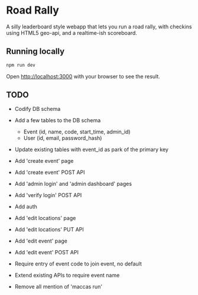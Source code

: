 # Road Rally
A silly leaderboard style webapp that lets you run a road rally, with checkins using HTML5 geo-api, and a realtime-ish scoreboard.

## Running locally

```bash
npm run dev
```

Open [http://localhost:3000](http://localhost:3000) with your browser to see the result.

## TODO
- Codify DB schema
- Add a few tables to the DB schema
  - Event (id, name, code, start_time, admin_id)
  - User (id, email, password_hash)
- Update existing tables with event_id as park of the primary key

- Add 'create event' page
- Add 'create event' POST API  
  
- Add 'admin login' and 'admin dashboard' pages
- Add 'verify login' POST API  
  
- Add auth  

- Add 'edit locations' page
- Add 'edit locations' PUT API
- Add 'edit event' page
- Add 'edit event' POST API

- Require entry of event code to join event, no default
- Extend existing APIs to require event name

- Remove all mention of 'maccas run'
